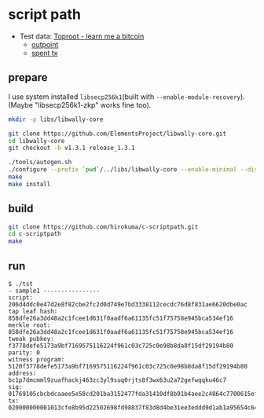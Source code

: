 # script path

* Test data: [Toproot - learn me a bitcoin](https://learnmeabitcoin.com/technical/upgrades/taproot/#example-3-script-path-spend-signature)
  * [outpoint](https://mempool.space/ja/tx/a7115c7267dbb4aab62b37818d431b784fe731f4d2f9fa0939a9980d581690ec#vout=0)
  * [spent tx](https://mempool.space/ja/tx/091d2aaadc409298fd8353a4cd94c319481a0b4623fb00872fe240448e93fcbe#vin=0)

## prepare

I use system installed `libsecp256k1`(built with `--enable-module-recovery`).  
(Maybe "libsecp256k1-zkp" works fine too).

```bash
mkdir -p libs/libwally-core

git clone https://github.com/ElementsProject/libwally-core.git
cd libwally-core
git checkout -b v1.3.1 release_1.3.1

./tools/autogen.sh
./configure --prefix `pwd`/../libs/libwally-core --enable-minimal --disable-elements --enable-standard-secp --with-system-secp256k1 --disable-shared
make
make install
```

## build

```bash
git clone https://github.com/hirokuma/c-scriptpath.git
cd c-scriptpath
make
```

## run

```console
$ ./tst
- sample1 ----------------
script: 206d4ddc0e47d2e8f82cbe2fc2d0d749e7bd3338112cecdc76d8f831ae6620dbe0ac
tap leaf hash: 858dfe26a3dd48a2c1fcee1d631f0aadf6a61135fc51f75758e945bca534ef16
merkle root: 858dfe26a3dd48a2c1fcee1d631f0aadf6a61135fc51f75758e945bca534ef16
tweak pubkey: f3778defe5173a9bf7169575116224f961c03c725c0e98b8da8f15df29194b80
parity: 0
witness program: 5120f3778defe5173a9bf7169575116224f961c03c725c0e98b8da8f15df29194b80
address: bc1p7dmcmml9zuafhackj463zc3yl9suq0rjts8f3wx63u2a72gefwqqku46c7
sig: 01769105cbcbdcaaee5e58cd201ba3152477fda31410df8b91b4aee2c4864c7700615efb425e002f146a39ca0a4f2924566762d9213bd33f825fad83977fba7f01
tx: 020000000001013cfe8b95d22502698fd98837f83d8d4be31ee3eddd9d1ab1a95654c64604c4d10000000000ffffffff01983a0000000000001600140de745dc58d8e62e6f47bde30cd5804a82016f9e034101769105cbcbdcaaee5e58cd201ba3152477fda31410df8b91b4aee2c4864c7700615efb425e002f146a39ca0a4f2924566762d9213bd33f825fad83977fba7f0122206d4ddc0e47d2e8f82cbe2fc2d0d749e7bd3338112cecdc76d8f831ae6620dbe0ac21c0924c163b385af7093440184af6fd6244936d1288cbb41cc3812286d3f83a332900000000
```
